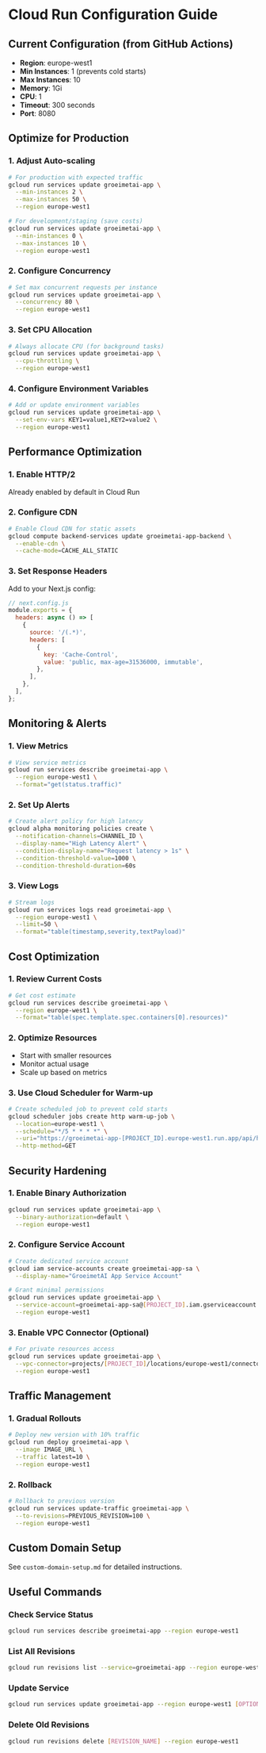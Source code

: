 # Cloud Run Configuration Guide

## Current Configuration (from GitHub Actions)

- **Region**: europe-west1
- **Min Instances**: 1 (prevents cold starts)
- **Max Instances**: 10
- **Memory**: 1Gi
- **CPU**: 1
- **Timeout**: 300 seconds
- **Port**: 8080

## Optimize for Production

### 1. Adjust Auto-scaling

```bash
# For production with expected traffic
gcloud run services update groeimetai-app \
  --min-instances 2 \
  --max-instances 50 \
  --region europe-west1

# For development/staging (save costs)
gcloud run services update groeimetai-app \
  --min-instances 0 \
  --max-instances 10 \
  --region europe-west1
```

### 2. Configure Concurrency

```bash
# Set max concurrent requests per instance
gcloud run services update groeimetai-app \
  --concurrency 80 \
  --region europe-west1
```

### 3. Set CPU Allocation

```bash
# Always allocate CPU (for background tasks)
gcloud run services update groeimetai-app \
  --cpu-throttling \
  --region europe-west1
```

### 4. Configure Environment Variables

```bash
# Add or update environment variables
gcloud run services update groeimetai-app \
  --set-env-vars KEY1=value1,KEY2=value2 \
  --region europe-west1
```

## Performance Optimization

### 1. Enable HTTP/2

Already enabled by default in Cloud Run

### 2. Configure CDN

```bash
# Enable Cloud CDN for static assets
gcloud compute backend-services update groeimetai-app-backend \
  --enable-cdn \
  --cache-mode=CACHE_ALL_STATIC
```

### 3. Set Response Headers

Add to your Next.js config:

```javascript
// next.config.js
module.exports = {
  headers: async () => [
    {
      source: '/(.*)',
      headers: [
        {
          key: 'Cache-Control',
          value: 'public, max-age=31536000, immutable',
        },
      ],
    },
  ],
};
```

## Monitoring & Alerts

### 1. View Metrics

```bash
# View service metrics
gcloud run services describe groeimetai-app \
  --region europe-west1 \
  --format="get(status.traffic)"
```

### 2. Set Up Alerts

```bash
# Create alert policy for high latency
gcloud alpha monitoring policies create \
  --notification-channels=CHANNEL_ID \
  --display-name="High Latency Alert" \
  --condition-display-name="Request latency > 1s" \
  --condition-threshold-value=1000 \
  --condition-threshold-duration=60s
```

### 3. View Logs

```bash
# Stream logs
gcloud run services logs read groeimetai-app \
  --region europe-west1 \
  --limit=50 \
  --format="table(timestamp,severity,textPayload)"
```

## Cost Optimization

### 1. Review Current Costs

```bash
# Get cost estimate
gcloud run services describe groeimetai-app \
  --region europe-west1 \
  --format="table(spec.template.spec.containers[0].resources)"
```

### 2. Optimize Resources

- Start with smaller resources
- Monitor actual usage
- Scale up based on metrics

### 3. Use Cloud Scheduler for Warm-up

```bash
# Create scheduled job to prevent cold starts
gcloud scheduler jobs create http warm-up-job \
  --location=europe-west1 \
  --schedule="*/5 * * * *" \
  --uri="https://groeimetai-app-[PROJECT_ID].europe-west1.run.app/api/health" \
  --http-method=GET
```

## Security Hardening

### 1. Enable Binary Authorization

```bash
gcloud run services update groeimetai-app \
  --binary-authorization=default \
  --region europe-west1
```

### 2. Configure Service Account

```bash
# Create dedicated service account
gcloud iam service-accounts create groeimetai-app-sa \
  --display-name="GroeimetAI App Service Account"

# Grant minimal permissions
gcloud run services update groeimetai-app \
  --service-account=groeimetai-app-sa@[PROJECT_ID].iam.gserviceaccount.com \
  --region europe-west1
```

### 3. Enable VPC Connector (Optional)

```bash
# For private resources access
gcloud run services update groeimetai-app \
  --vpc-connector=projects/[PROJECT_ID]/locations/europe-west1/connectors/[CONNECTOR_NAME] \
  --region europe-west1
```

## Traffic Management

### 1. Gradual Rollouts

```bash
# Deploy new version with 10% traffic
gcloud run deploy groeimetai-app \
  --image IMAGE_URL \
  --traffic latest=10 \
  --region europe-west1
```

### 2. Rollback

```bash
# Rollback to previous version
gcloud run services update-traffic groeimetai-app \
  --to-revisions=PREVIOUS_REVISION=100 \
  --region europe-west1
```

## Custom Domain Setup

See `custom-domain-setup.md` for detailed instructions.

## Useful Commands

### Check Service Status

```bash
gcloud run services describe groeimetai-app --region europe-west1
```

### List All Revisions

```bash
gcloud run revisions list --service=groeimetai-app --region europe-west1
```

### Update Service

```bash
gcloud run services update groeimetai-app --region europe-west1 [OPTIONS]
```

### Delete Old Revisions

```bash
gcloud run revisions delete [REVISION_NAME] --region europe-west1
```
